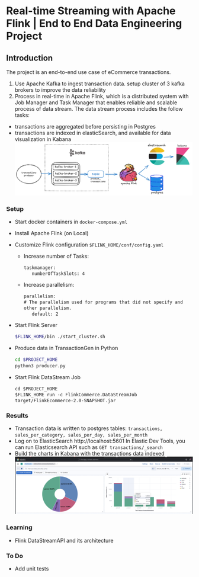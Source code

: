 # Real-time Streaming with Apache Flink | End to End Data Engineering Project

## Introduction
The project is an end-to-end use case of eCommerce transactions. 
1. Use Apache Kafka to ingest transaction data. setup cluster of 3 kafka brokers to improve the data reliability  
2. Process in real-time in Apache Flink, which is a distributed system with Job Manager and Task Manager that enables reliable and scalable process of data stream. 
The data stream process includes the follow tasks: 
* transactions are aggregated before persisting in Postgres
* transactions are indexed in elasticSearch, and available for data visualization in Kabana
![](flink-ecommerce.png)

### Setup 
 - Start docker containers in ```docker-compose.yml```
 - Install Apache Flink (on Local)
 - Customize Flink configuration `````$FLINK_HOME/conf/config.yaml`````
   - Increase number of Tasks: 
     ```
     taskmanager:
        numberOfTaskSlots: 4
     ```
   - Increase parallelism:
     ```
     parallelism:
     # The parallelism used for programs that did not specify and other parallelism.
        default: 2
     ```

 - Start Flink Server
    ```bash
    $FLINK_HOME/bin ./start_cluster.sh
    ```
 - Produce data in TransactionGen in Python
    ```bash
    cd $PROJECT_HOME
    python3 producer.py
    ```
 - Start Flink DataStream Job
    ```
    cd $PROJECT_HOME
    $FLINK_HOME run -c FlinkCommerce.DataStreamJob target/FlinkEcommerce-2.0-SNAPSHOT.jar
    ```

### Results 
- Transaction data is written to postgres tables: ```transactions, sales_per_category, sales_per_day, sales_per_month```
- Log on to ElasticSearch http://localhost:5601 
In Elastic Dev Tools, you can run Elasticsearch API such as
    ```GET transactions/_search```
- Build the charts in Kabana with the transactions data indexed
   ![](flink-elastic.png)


### Learning 
- Flink DataStreamAPI and its architecture


### To Do
- Add unit tests 